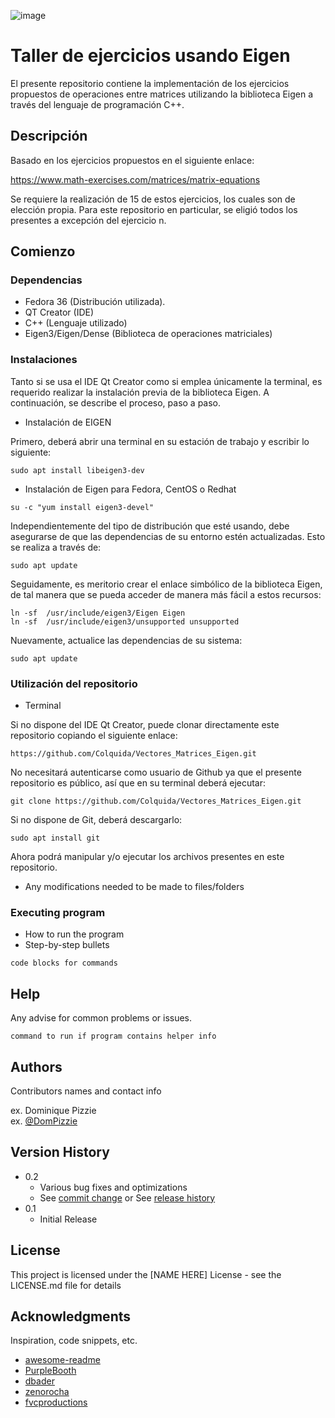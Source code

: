 ![image](https://user-images.githubusercontent.com/83324055/186306221-eb5af8a8-ed46-491b-9c15-8ee380cbf750.png)


# Taller de ejercicios usando Eigen

El presente repositorio contiene la implementación de los ejercicios propuestos de operaciones entre matrices utilizando la biblioteca Eigen a través del lenguaje de programación C++. 

## Descripción

Basado en los ejercicios propuestos en el siguiente enlace:

https://www.math-exercises.com/matrices/matrix-equations

Se requiere la realización de 15 de estos ejercicios, los cuales son de elección propia. Para este repositorio en particular, se eligió todos los presentes a excepción del ejercicio n.

## Comienzo

### Dependencias

* Fedora 36 (Distribución utilizada).
* QT Creator (IDE)
* C++ (Lenguaje utilizado)
* Eigen3/Eigen/Dense (Biblioteca de operaciones matriciales) 

### Instalaciones

Tanto si se usa el IDE Qt Creator como si emplea únicamente la terminal, es requerido realizar la instalación previa de la biblioteca Eigen. A continuación, se describe el proceso, paso a paso. 

* Instalación de EIGEN

Primero, deberá abrir una terminal en su estación de trabajo y escribir lo siguiente: 

```
sudo apt install libeigen3-dev
```

* Instalación de Eigen para Fedora, CentOS o Redhat

```
su -c "yum install eigen3-devel"
```

Independientemente del tipo de distribución que esté usando, debe asegurarse de que las dependencias de su entorno estén actualizadas. Esto se realiza a través de:

```
sudo apt update
```
Seguidamente, es meritorio crear el enlace simbólico de la biblioteca Eigen, de tal manera que se pueda acceder de manera más fácil a estos recursos:

```
ln -sf  /usr/include/eigen3/Eigen Eigen
ln -sf  /usr/include/eigen3/unsupported unsupported
```

Nuevamente, actualice las dependencias de su sistema:

```
sudo apt update
```

### Utilización del repositorio 

* Terminal 

Si no dispone del IDE Qt Creator, puede clonar directamente este repositorio copiando el siguiente enlace: 

```
https://github.com/Colquida/Vectores_Matrices_Eigen.git
```
No necesitará autenticarse como usuario de Github ya que el presente repositorio es público, así que en su terminal deberá ejecutar:

```
git clone https://github.com/Colquida/Vectores_Matrices_Eigen.git
```

Si no dispone de Git, deberá descargarlo:

```
sudo apt install git
```

Ahora podrá manipular y/o ejecutar los archivos presentes en este repositorio. 

* Any modifications needed to be made to files/folders

### Executing program

* How to run the program
* Step-by-step bullets
```
code blocks for commands
```

## Help

Any advise for common problems or issues.
```
command to run if program contains helper info
```

## Authors

Contributors names and contact info

ex. Dominique Pizzie  
ex. [@DomPizzie](https://twitter.com/dompizzie)

## Version History

* 0.2
    * Various bug fixes and optimizations
    * See [commit change]() or See [release history]()
* 0.1
    * Initial Release

## License

This project is licensed under the [NAME HERE] License - see the LICENSE.md file for details

## Acknowledgments

Inspiration, code snippets, etc.
* [awesome-readme](https://github.com/matiassingers/awesome-readme)
* [PurpleBooth](https://gist.github.com/PurpleBooth/109311bb0361f32d87a2)
* [dbader](https://github.com/dbader/readme-template)
* [zenorocha](https://gist.github.com/zenorocha/4526327)
* [fvcproductions](https://gist.github.com/fvcproductions/1bfc2d4aecb01a834b46)

